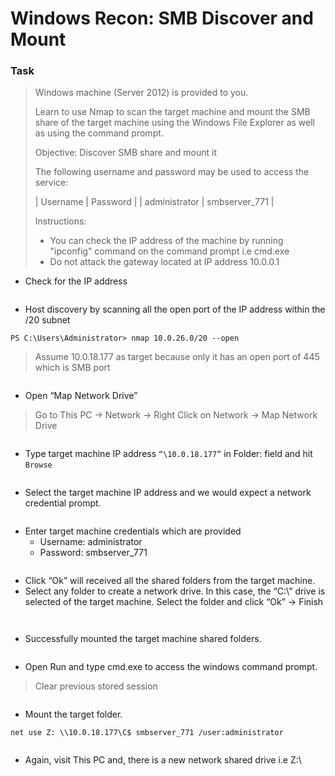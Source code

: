 # Windows Recon: SMB Discover and Mount

### Task

> Windows machine (Server 2012) is provided to you.
>
> Learn to use Nmap to scan the target machine and mount the SMB share of the target machine using the Windows File Explorer as well as using the command prompt.
>
> Objective: Discover SMB share and mount it
>
> The following username and password may be used to access the service:
>
> \| Username | Password | | administrator | smbserver\_771 |
>
> Instructions:
>
> * You can check the IP address of the machine by running "ipconfig" command on the command prompt i.e cmd.exe
> * Do not attack the gateway located at IP address 10.0.0.1



* Check for the IP address

<figure><img src="../../../../../.gitbook/assets/image (52) (1).png" alt=""><figcaption></figcaption></figure>

* Host discovery by scanning all the open port of the IP address within the /20 subnet

```
PS C:\Users\Administrator> nmap 10.0.26.0/20 --open
```

> Assume 10.0.18.177 as target because only it has an open port of 445 which is SMB port

<figure><img src="../../../../../.gitbook/assets/image (53) (1).png" alt=""><figcaption></figcaption></figure>

* Open “Map Network Drive”

> Go to This PC → Network → Right Click on Network → Map Network Drive

<figure><img src="../../../../../.gitbook/assets/image (46) (1) (1).png" alt=""><figcaption></figcaption></figure>

* Type target machine IP address `“\10.0.18.177”` in Folder: field and hit `Browse`

<figure><img src="../../../../../.gitbook/assets/image (54) (1).png" alt=""><figcaption></figcaption></figure>

* Select the target machine IP address and we would expect a network credential prompt.&#x20;

<figure><img src="../../../../../.gitbook/assets/image (55) (1).png" alt=""><figcaption></figcaption></figure>

* Enter target machine credentials which are provided
  * Username: administrator
  * Password: smbserver\_771

<figure><img src="../../../../../.gitbook/assets/image (49) (1) (1).png" alt=""><figcaption></figcaption></figure>

* Click “Ok”  will received all the shared folders from the target machine.&#x20;
* Select any folder to create a network drive. In this case,  the “C:\” drive is selected of the target machine. Select the folder and click “Ok” → Finish

<figure><img src="../../../../../.gitbook/assets/image (56) (1).png" alt=""><figcaption></figcaption></figure>

<figure><img src="../../../../../.gitbook/assets/image (57).png" alt=""><figcaption></figcaption></figure>

* Successfully mounted the target machine shared folders.

<figure><img src="../../../../../.gitbook/assets/image (58).png" alt=""><figcaption></figcaption></figure>

* Open Run and type cmd.exe to access the windows command prompt.

> Clear previous stored session

<figure><img src="../../../../../.gitbook/assets/image (59).png" alt=""><figcaption></figcaption></figure>

* Mount the target folder.

```
net use Z: \\10.0.18.177\C$ smbserver_771 /user:administrator
```

<figure><img src="../../../../../.gitbook/assets/image (60).png" alt=""><figcaption></figcaption></figure>

* Again, visit This PC and, there is a new network shared drive i.e Z:\\

<figure><img src="../../../../../.gitbook/assets/image (61).png" alt=""><figcaption></figcaption></figure>



